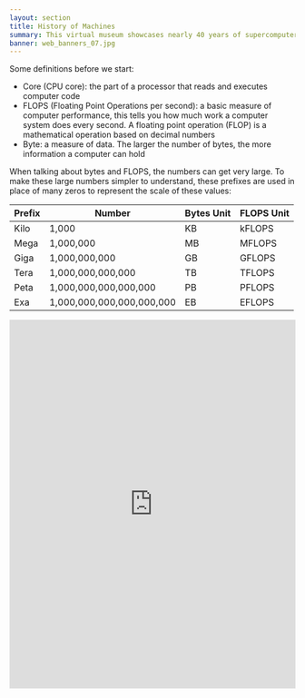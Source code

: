 ```yaml
---
layout: section
title: History of Machines
summary: This virtual museum showcases nearly 40 years of supercomputers at EPCC, and how the technology has changed over time.
banner: web_banners_07.jpg
---
```


Some definitions before we start:

- Core (CPU core): the part of a processor that reads and executes computer code
- FLOPS (Floating Point Operations per second): a basic measure of computer performance, this tells you how much work a computer system does every second. A floating point operation (FLOP) is a mathematical operation based on decimal numbers
- Byte: a measure of data. The larger the number of bytes, the more information a computer can hold

When talking about bytes and FLOPS, the numbers can get very large. To make these large numbers simpler to understand, these prefixes are used in place of many zeros to represent the scale of these values:

|Prefix|Number|Bytes Unit|FLOPS Unit|
|---|---|---|---|
|Kilo|1,000   |KB   |kFLOPS   |
|Mega|1,000,000   |MB   |MFLOPS   |
|Giga|1,000,000,000   |GB   |GFLOPS   |
|Tera|1,000,000,000,000   |TB   |TFLOPS   |
|Peta|1,000,000,000,000,000   |PB   |PFLOPS   |
|Exa|1,000,000,000,000,000,000   |EB   |EFLOPS   |


<iframe src='https://cdn.knightlab.com/libs/timeline3/latest/embed/index.html?source=1gWCAfknMR6Qbbn4EIKBgKDB2jx480ohCL3aBR_WT27o&font=Default&lang=en&initial_zoom=2&height=650' width='100%' height='650' webkitallowfullscreen mozallowfullscreen allowfullscreen frameborder='0'></iframe>

